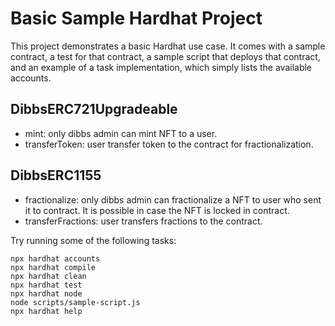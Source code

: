 # Basic Sample Hardhat Project

This project demonstrates a basic Hardhat use case. It comes with a sample contract, a test for that contract, a sample script that deploys that contract, and an example of a task implementation, which simply lists the available accounts.

## DibbsERC721Upgradeable
- mint: only dibbs admin can mint NFT to a user.
- transferToken: user transfer token to the contract for fractionalization.
## DibbsERC1155
- fractionalize: only dibbs admin can fractionalize a NFT to user who sent it to contract. It is possible in case the NFT is locked in contract.
- transferFractions: user transfers fractions to the contract.

Try running some of the following tasks:

```shell
npx hardhat accounts
npx hardhat compile
npx hardhat clean
npx hardhat test
npx hardhat node
node scripts/sample-script.js
npx hardhat help
```
